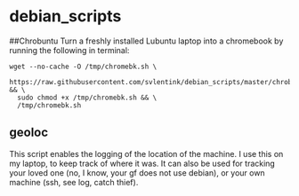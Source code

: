 # debian_scripts

##Chrobuntu
Turn a freshly installed Lubuntu laptop into a chromebook by running the following in terminal:
```
wget --no-cache -O /tmp/chromebk.sh \
  https://raw.githubusercontent.com/svlentink/debian_scripts/master/chrobuntu.sh && \
  sudo chmod +x /tmp/chromebk.sh && \
  /tmp/chromebk.sh
```

## geoloc
This script enables the logging of the location of the machine.
I use this on my laptop, to keep track of where it was.
It can also be used for tracking your loved one (no, I know, your gf does not use debian),
or your own machine (ssh, see log, catch thief).

